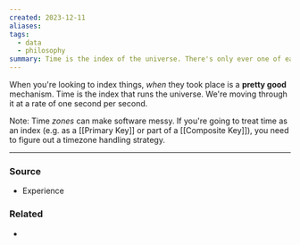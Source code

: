 ```yaml
---
created: 2023-12-11
aliases: 
tags:
  - data
  - philosophy
summary: Time is the index of the universe. There's only ever one of each.
---
```

When you're looking to index things, *when* they took place is a **pretty good** mechanism. Time is the index that runs the universe. We're moving through it at a rate of one second per second.

Note: Time *zones* can make software messy. If you're going to treat time as an index (e.g. as a [[Primary Key]] or part of a [[Composite Key]]), you need to figure out a timezone handling strategy.

---
### Source
- Experience

### Related
- 